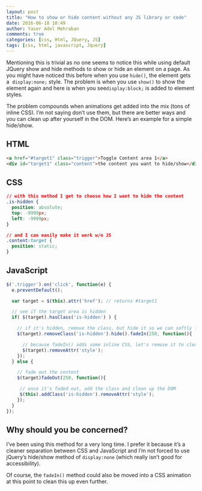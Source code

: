 ```yaml
---
layout: post
title: "How to show or hide content without any JS library or code"
date: 2016-06-18 10:49
author: Yaser Adel Mehraban
comments: true
categories: [css, Html, JQuery, JS]
tags: [css, html, javascript, Jquery]
---
```

Mentioning this is trivial as no one seems to notice this while using default JQuery show and hide methods to show or hide an element on a page. As you might have noticed this before when you use `hide()`, the element gets a  `display:none;` style. The problem is when you use `show()` to show the element again and here is when you see`display:block;` is added to element styles.

The problem compounds when animations get added into the mix (tons of inline CSS). I’m not saying don’t use them, but there are better ways and you can clean up after yourself in the DOM. Here’s an example for a simple hide/show.


## HTML

```html
<a href="#target1" class="trigger">Toggle Content area 1</a>
<div id="target1" class="content">the content you want to hide/show</div>
```

## CSS
    
```css
// with this method I get to choose how I want to hide the content
.is-hidden {
  position: absolute;
  top: -9999px;
  left: -9999px;
}

// and I can easily make it work w/o JS
.content:target {
  position: static;
}
```
    
## JavaScript
    
```javascript    
$('.trigger').on('click', function(e) {
  e.preventDefault();

  var target = $(this).attr('href'); // returns #target1

  // see if the target area is hidden
  if( $(target).hasClass('is-hidden') ) {

    // if it's hidden, remove the class, but hide it so we can softly fade it in
    $(target).removeClass('is-hidden').hide().fadeIn(250, function(){

      // because fadeIn() adds some inline CSS, let's remove it to clean up the DOM
      $(target).removeAttr('style');
    });
  } else {

    // fade out the content
    $(target)fadeOut(250, function(){

     // once it's faded out, add the class and clean up the DOM
     $(this).addClass('is-hidden').removeAttr('style');
    });
  }
});
```


## Why should you be concerned?

I’ve been using this method for a very long time. I prefer it because it’s a cleaner separation between CSS and JavaScript and I’m not forced to use jQuery’s hide/show method of `display:none` (which really isn’t good for accessibility).

Of course, the `fadeIn()` method could also be moved into a CSS animation at this point to clean this up even further.
